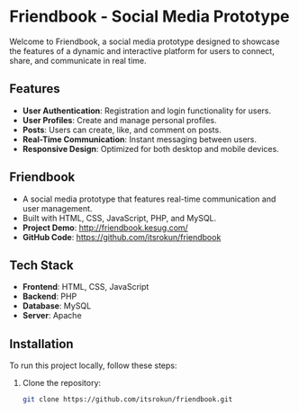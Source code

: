 # Friendbook - Social Media Prototype

Welcome to Friendbook, a social media prototype designed to showcase the features of a dynamic and interactive platform for users to connect, share, and communicate in real time.

## Features

- **User Authentication**: Registration and login functionality for users.
- **User Profiles**: Create and manage personal profiles.
- **Posts**: Users can create, like, and comment on posts.
- **Real-Time Communication**: Instant messaging between users.
- **Responsive Design**: Optimized for both desktop and mobile devices.

## Friendbook
- A social media prototype that features real-time communication and user management.
- Built with HTML, CSS, JavaScript, PHP, and MySQL.
- **Project Demo**: http://friendbook.kesug.com/
- **GitHub Code**: https://github.com/itsrokun/friendbook

## Tech Stack

- **Frontend**: HTML, CSS, JavaScript
- **Backend**: PHP
- **Database**: MySQL
- **Server**: Apache

## Installation

To run this project locally, follow these steps:

1. Clone the repository:
   ```bash
   git clone https://github.com/itsrokun/friendbook.git
